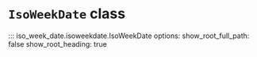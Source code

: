 # `IsoWeekDate` class

::: iso_week_date.isoweekdate.IsoWeekDate
    options:
        show_root_full_path: false
        show_root_heading: true
